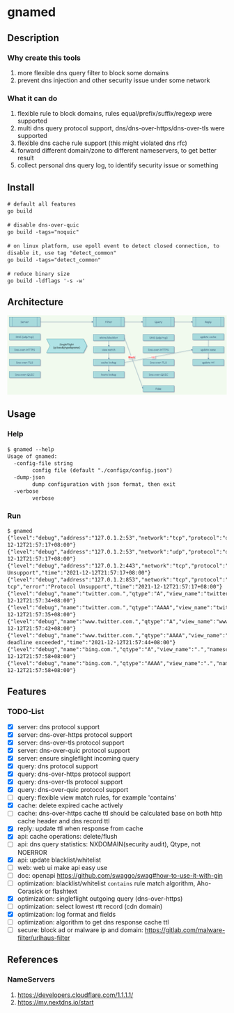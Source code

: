 # gnamed

## Description

### Why create this tools
1. more flexible dns query filter to block some domains
2. prevent dns injection and other security issue under some network

### What it can do
1. flexible rule to block domains, rules equal/prefix/suffix/regexp were supported
2. multi dns query protocol support, dns/dns-over-https/dns-over-tls were supported
3. flexible dns cache rule support (this might violated dns rfc)
4. forward different domain/zone to different nameservers, to get better result
5. collect personal dns query log, to identify security issue or something

## Install
```
# default all features
go build

# disable dns-over-quic
go build -tags="noquic"

# on linux platform, use epoll event to detect closed connection, to disable it, use tag "detect_common"
go build -tags="detect_common"

# reduce binary size
go build -ldflags '-s -w'
```

## Architecture
![architecture](docs/gnamed.png)

## Usage

### Help
```
$ gnamed --help
Usage of gnamed:
  -config-file string
        config file (default "./configx/config.json")
  -dump-json
        dump configuration with json format, then exit
  -verbose
        verbose
```

### Run
```
$ gnamed
{"level":"debug","address":"127.0.1.2:53","network":"tcp","protocol":"dns","server_type":"dns","time":"2021-12-12T21:57:17+08:00"}
{"level":"debug","address":"127.0.1.2:53","network":"udp","protocol":"dns","server_type":"dns","time":"2021-12-12T21:57:17+08:00"}
{"level":"debug","address":"127.0.1.2:443","network":"tcp","protocol":"https","error":"Protocol Unsupport","time":"2021-12-12T21:57:17+08:00"}
{"level":"debug","address":"127.0.1.2:853","network":"tcp","protocol":"tls-tcp","error":"Protocol Unsupport","time":"2021-12-12T21:57:17+08:00"}
{"level":"debug","name":"twitter.com.","qtype":"A","view_name":"twitter.com.","nameserver_tag":"tag_doh_cf_json_01","query_type":"query_doh","rcode":"NOERROR","cache":"update","time":"2021-12-12T21:57:34+08:00"}
{"level":"debug","name":"twitter.com.","qtype":"AAAA","view_name":"twitter.com.","nameserver_tag":"tag_doh_cf_json_01","query_type":"query_doh","rcode":"NOERROR","cache":"update","time":"2021-12-12T21:57:35+08:00"}
{"level":"debug","name":"www.twitter.com.","qtype":"A","view_name":"www.twitter.com.","nameserver_tag":"tag_dot_cf","query_type":"query_dot","rcode":"NOERROR","cache":"update","time":"2021-12-12T21:57:42+08:00"}
{"level":"debug","name":"www.twitter.com.","qtype":"AAAA","view_name":"www.twitter.com.","nameserver_tag":"tag_dot_cf","query_type":"query_dot","error":"context deadline exceeded","time":"2021-12-12T21:57:44+08:00"}
{"level":"debug","name":"bing.com.","qtype":"A","view_name":".","nameserver_tag":"tag_dns_8","query_type":"query_dns","rcode":"NOERROR","cache":"update","time":"2021-12-12T21:57:58+08:00"}
{"level":"debug","name":"bing.com.","qtype":"AAAA","view_name":".","nameserver_tag":"tag_dns_8","query_type":"query_dns","rcode":"NOERROR","cache":"update","time":"2021-12-12T21:57:58+08:00"}
```

## Features

### TODO-List
* [x] server: dns protocol support
* [x] server: dns-over-https protocol support
* [x] server: dns-over-tls protocol support
* [x] server: dns-over-quic protocol support
* [x] server: ensure singleflight incoming query
* [x] query: dns protocol support
* [x] query: dns-over-https protocol support
* [x] query: dns-over-tls protocol support
* [x] query: dns-over-quic protocol support
* [ ] query: flexible view match rules, for example 'contains'
* [x] cache: delete expired cache actively
* [ ] cache: dns-over-https cache ttl should be calculated base on both http cache header and dns record ttl
* [x] reply: update ttl when response from cache
* [x] api: cache operations: delete/flush
* [ ] api: dns query statistics: NXDOMAIN(security audit), Qtype, not NOERROR
* [x] api: update blacklist/whitelist
* [ ] web: web ui make api easy use
* [ ] doc: openapi https://github.com/swaggo/swag#how-to-use-it-with-gin
* [ ] optimization: blacklist/whitelist `contains` rule match algorithm, Aho-Corasick or flashtext
* [x] optimization: singleflight outgoing query (dns-over-https)
* [ ] optimization: select lowest rtt record (cdn domain)
* [x] optimization: log format and fields
* [ ] optimization: algorithm to get dns response cache ttl
* [ ] secure: block ad or malware ip and domain: https://gitlab.com/malware-filter/urlhaus-filter

## References
### NameServers
1. https://developers.cloudflare.com/1.1.1.1/
2. https://my.nextdns.io/start

